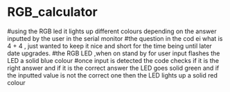 # RGB_calculator
#using the RGB led it lights up different colours depending on the answer inputted by the user in the serial monitor
#the question in the cod ei what is 4 + 4 , just wanted to keep it nice and short for the time being until later date upgrades.
#the RGB LED ,when on stand by for user input flashes the LED a solid blue colour
#once input is detected the code checks if it is the right answer and if it is the correct answer the LED goes solid green and if the inputted value is not the correct one then the LED lights up a solid red colour
